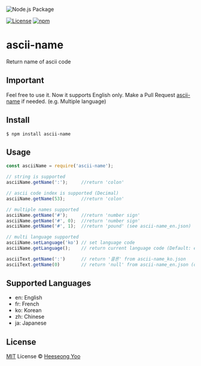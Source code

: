 ![Node.js Package](https://github.com/avocadee/ascii-name/workflows/Node.js%20Package/badge.svg)

[![License][license-image]][license-url]
[![npm](https://img.shields.io/npm/dt/ascii-name.svg)](https://www.npmjs.com/package/ascii-name)

[license-url]: https://opensource.org/licenses/MIT
[license-image]: https://img.shields.io/npm/l/make-coverage-badge.svg


# ascii-name
Return name of ascii code

## Important

Feel free to use it.
Now it supports English only.
Make a Pull Request [ascii-name] if needed. (e.g. Multiple language)


## Install

```
$ npm install ascii-name
```

## Usage

```js
const asciiName = require('ascii-name');

// string is supported
asciiName.getName(':');     //return 'colon'

// ascii code index is supported (Decimal)
asciiName.getName(53);      //return 'colon'

// multiple names supported
asciiName.getName('#');     //return 'number sign'
asciiName.getName('#', 0);  //return 'number sign'
asciiName.getName('#', 1);  //return 'pound' (see ascii-name_en.json)

// multi language supported
asciiName.setLanguage('ko') // set language code
asciiName.getLanguage();    // return current language code (Default: en)

asciiText.getName(':')      // return '콜론' from ascii-name_ko.json
asciiText.getName(0)        // return 'null' from ascii-name_en.json (default) as ascii-name_ko.json does not have the value of 0

```

## Supported Languages

- en: English
- fr: French
- ko: Korean
- zh: Chinese
- ja: Japanese


## License

[MIT][license] License © [Heeseong Yoo][avocadee]

<!-------------------- Links ------------------------>
[avocadee]: https://github.com/avocadee
[license]: https://github.com/avocadee/ascii-name/blob/master/license
[ascii-name]: https://github.com/avocadee/ascii-name
